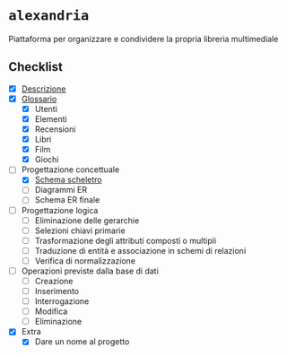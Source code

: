 # `alexandria`

Piattaforma per organizzare e condividere la propria libreria multimediale

## Checklist

- [x] [Descrizione](/descrizione.md)
- [x] [Glossario](/glossario.md)
    - [x] Utenti
    - [x] Elementi
    - [x] Recensioni
    - [x] Libri
    - [x] Film
    - [x] Giochi
- [ ] Progettazione concettuale
    - [x] [Schema scheletro](/schema-scheletro.drawio)
    - [ ] Diagrammi ER
    - [ ] Schema ER finale    
- [ ] Progettazione logica
    - [ ] Eliminazione delle gerarchie
    - [ ] Selezioni chiavi primarie
    - [ ] Trasformazione degli attributi composti o multipli
    - [ ] Traduzione di entità e associazione in schemi di relazioni
    - [ ] Verifica di normalizzazione
- [ ] Operazioni previste dalla base di dati
    - [ ] Creazione
    - [ ] Inserimento
    - [ ] Interrogazione
    - [ ] Modifica
    - [ ] Eliminazione
- [x] Extra
    - [x] Dare un nome al progetto
